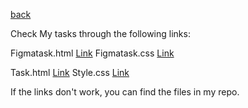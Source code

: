 [back](../README.md)

Check My tasks through the following links:

Figmatask.html [Link](Figmatask.html) 
Figmatask.css [Link](css\Figmatask.css)

Task.html [Link](Task.html)
Style.css [Link](css\style.css)

If the links don't work, you can find the files in  my repo.